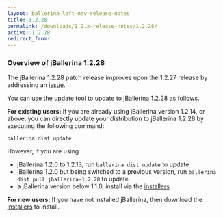 ```yaml
---
layout: ballerina-left-nav-release-notes
title: 1.2.28
permalink: /downloads/1.2.x-release-notes/1.2.28/
active: 1.2.28
redirect_from:
---
```


### Overview of jBallerina 1.2.28

The jBallerina 1.2.28 patch release improves upon the 1.2.27 release by addressing an [issue](https://github.com/ballerina-platform/ballerina-lang/issues/35565).

You can use the update tool to update to jBallerina 1.2.28 as follows.

**For existing users:**
If you are already using jBallerina version 1.2.14, or above, you can directly update your distribution to jBallerina 1.2.28 by executing the following command:

```
ballerina dist update
```

However, if you are using

- jBallerina 1.2.0 to 1.2.13, run `ballerina dist update` to update
- jBallerina 1.2.0 but being switched to a previous version, run `ballerina dist pull jballerina-1.2.28` to update
- a jBallerina version below 1.1.0, install via the [installers](https://ballerina.io/downloads/)

**For new users:**
If you have not installed jBallerina, then download the [installers](https://ballerina.io/downloads/) to install.

<style>.cGitButtonContainer, .cBallerinaTocContainer {display:none;}</style>



